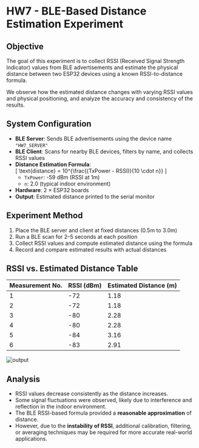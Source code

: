 # HW7 - BLE-Based Distance Estimation Experiment

## Objective
The goal of this experiment is to collect RSSI (Received Signal Strength Indicator) values from BLE advertisements and estimate the physical distance between two ESP32 devices using a known RSSI-to-distance formula.

We observe how the estimated distance changes with varying RSSI values and physical positioning, and analyze the accuracy and consistency of the results.

## System Configuration
- **BLE Server**: Sends BLE advertisements using the device name `"HW7_SERVER"`
- **BLE Client**: Scans for nearby BLE devices, filters by name, and collects RSSI values
- **Distance Estimation Formula**:  
  \[
  \text{distance} = 10^{\frac{(TxPower - RSSI)}{10 \cdot n}}
  \]  
  - `TxPower`: -59 dBm (RSSI at 1m)
  - `n`: 2.0 (typical indoor environment)
- **Hardware**: 2 × ESP32 boards
- **Output**: Estimated distance printed to the serial monitor

## Experiment Method
1. Place the BLE server and client at fixed distances (0.5m to 3.0m)
2. Run a BLE scan for 2–5 seconds at each position
3. Collect RSSI values and compute estimated distance using the formula
4. Record and compare estimated results with actual distances

## RSSI vs. Estimated Distance Table

| Measurement No. | RSSI (dBm) | Estimated Distance (m) |
|------------------|------------|--------------------------|
| 1                | -72        | 1.18                     |
| 2                | -72        | 1.18                     |
| 3                | -80        | 2.28                     |
| 4                | -80        | 2.28                     |
| 5                | -84        | 3.16                     |
| 6                | -83        | 2.91                     |

![output](https://github.com/user-attachments/assets/f5cc3a1d-eebd-483a-85c4-efd07f527369)


## Analysis
- RSSI values decrease consistently as the distance increases.
- Some signal fluctuations were observed, likely due to interference and reflection in the indoor environment.
- The BLE RSSI-based formula provided a **reasonable approximation** of distance.
- However, due to the **instability of RSSI**, additional calibration, filtering, or averaging techniques may be required for more accurate real-world applications.
